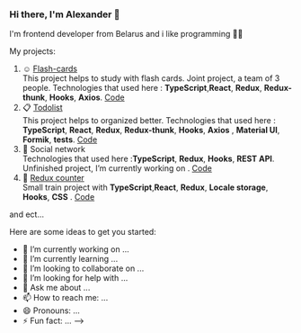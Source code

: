 ### Hi there, I'm Alexander 👋

I'm frontend developer from Belarus and i like programming 💜✨

My projects:
1. :relaxed: [Flash-cards](https://nataliakirik.github.io/Friday-project)  
This project helps to study with flash cards. Joint project, a team of 3 people. Technologies that used here : **TypeScript**,**React**, **Redux**, **Redux-thunk**, **Hooks**, **Axios**. 
[Code](https://github.com/SashaZaicev/Friday-project) 
2. :clipboard:  [Todolist](https://github.com/SashaZaicev/to-do-list-ts)   
This project helps to organized better. Technologies that used here : **TypeScript**, **React**, **Redux**, **Redux-thunk**, **Hooks**, **Axios** , **Material UI**, **Formik**, **tests**. [Code](https://github.com/SashaZaicev/to-do-list-ts)
3.  :space_invader: Social network  
Technologies that used here :**TypeScript**, **Redux**, **Hooks**, **REST API**. Unfinished project, I’m currently working on . [Code](https://github.com/SashaZaicev/social-network-ts) 
4. :sheep:  [Redux counter](https://github.com/SashaZaicev/Counter)  
Small train project with  **TypeScript**,**React**, **Redux**, **Locale storage**,  **Hooks**, **CSS** . [Code](https://sashazaicev.github.io/Counter/)  

and ect...

Here are some ideas to get you started:

- 🔭 I’m currently working on ...
- 🌱 I’m currently learning ...
- 👯 I’m looking to collaborate on ...
- 🤔 I’m looking for help with ...
- 💬 Ask me about ...
- 📫 How to reach me: ...
- 😄 Pronouns: ...
- ⚡ Fun fact: ...
-->
